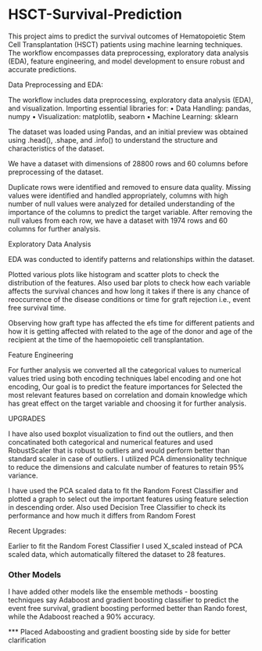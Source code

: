 # HSCT-Survival-Prediction

This project aims to predict the survival outcomes of Hematopoietic Stem Cell Transplantation (HSCT) patients using machine learning techniques. The workflow encompasses data preprocessing, exploratory data analysis (EDA), feature engineering, and model development to ensure robust and accurate predictions.

Data Preprocessing and EDA:

The workflow includes data preprocessing, exploratory data analysis (EDA), and visualization.
Importing essential libraries for:
•	Data Handling: pandas, numpy
•	Visualization: matplotlib, seaborn
•	Machine Learning: sklearn

The dataset was loaded using Pandas, and an initial preview was obtained using .head(), .shape, and .info() to understand the structure and characteristics of the dataset.

We have a dataset with dimensions of 28800 rows and 60 columns before preprocessing of the dataset.

Duplicate rows were identified and removed to ensure data quality.
Missing values were identified and handled appropriately, columns with high number of null values were analyzed for detailed understanding of the importance of the columns to predict the target variable. After removing the null values from each row, we have a dataset with 1974 rows and 60 columns for further analysis.

Exploratory Data Analysis

EDA was conducted to identify patterns and relationships within the dataset.

Plotted various plots like histogram and scatter plots to check the distribution of the features. Also used bar plots to check how each variable affects the survival chances and how long it takes if there is any chance of reoccurrence of the disease conditions or time for graft rejection i.e., event free survival time.

Observing how graft type has affected the efs time for different patients and how it is getting affected with related to the  age of the donor and age of the recipient at the time of the haemopoietic cell transplantation.

Feature Engineering

For further analysis we converted all the categorical values to numerical values tried using both encoding techniques label encoding and one hot encoding, Our goal is to predict the feature importances for Selected the most relevant features based on correlation and domain knowledge which has great effect on the target variable and choosing it for further analysis.

UPGRADES

I have also used boxplot visualization to find out the outliers, and then concatinated both categorical and numerical features and used RobustScaler that is robust to outliers and would perform better than standard scaler in case of outliers. I utilized PCA dimensionality technique to reduce the dimensions and calculate number of features to retain 95% variance.

I have used the PCA scaled data to fit the Random Forest Classifier and plotted a graph to select out the important features using feature selection in descending order. Also used Decision Tree Classifier to check its performance and how much it differs from Random Forest


Recent Upgrades:

Earlier to fit the Random Forest Classifier I used X_scaled instead of PCA scaled data, which automatically filtered the dataset to 28 features.


### Other Models

I have added other models like the ensemble methods - boosting techniques say Adaboost and gradient boosting classifier to predict the event free survival, gradient boosting performed better than Rando forest, while the Adaboost reached a 90% accuracy.

*** Placed Adaboosting and gradient boosting side by side for better clarification






